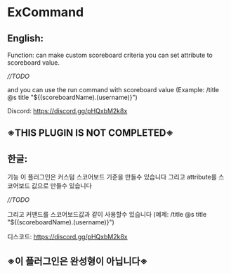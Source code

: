 # ExCommand
English:
-------------
Function:
can make custom scoreboard criteria
you can set attribute to scoreboard value.

*//TODO*

and you can use the run command with scoreboard value
(Example: /title @s title "${(scoreboardName).(username)}")

Discord: https://discord.gg/pHQxbM2k8x


※THIS PLUGIN IS NOT COMPLETED※
----------

한글:
-------------
기능
이 플러그인은 커스텀 스코어보드 기준을 만들수 있습니다
그리고 attribute를 스코어보드 값으로 만들수 있습니다

*//TODO*

그리고 커맨드를 스코어보드값과 같이 사용할수 있습니다
(예제: /title @s title "${(scoreboardName).(username)}")

디스코드: https://discord.gg/pHQxbM2k8x

※이 플러그인은 완성형이 아닙니다※
----------
